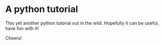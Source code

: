 # A python tutorial
This yet another python tutorial out in the wild.
Hopefully it can be useful, have fun with it!

Cheers!
